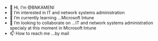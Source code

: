 - 👋 Hi, I’m @BNKAMENI
- 👀 I’m interested in IT and network systems administration
- 🌱 I’m currently learning ...Microsoft Intune
- 💞️ I’m looking to collaborate on ...IT and network systems administration specialy at this moment in Microsoft Intune
- 📫 How to reach me ...by mail

<!---
BNKAMENI/BNKAMENI is a ✨ special ✨ repository because its `README.md` (this file) appears on your GitHub profile.
You can click the Preview link to take a look at your changes.
--->
